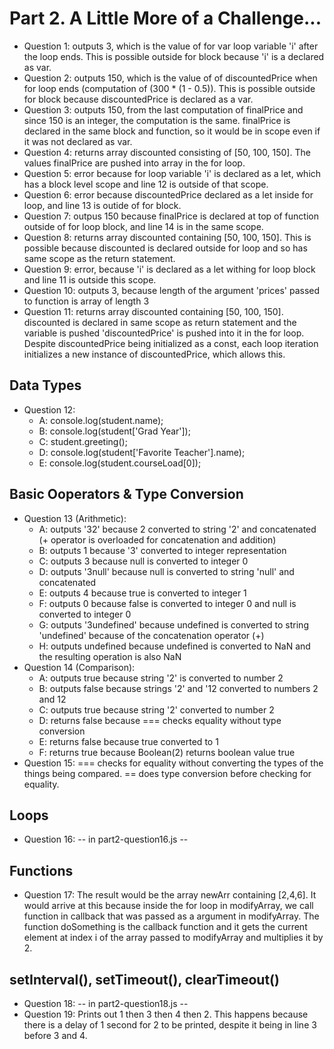 # Part 2. A Little More of a Challenge...
+ Question 1: outputs 3, which is the value of for var loop variable 'i' after the loop ends. This is possible outside for block because 'i' is a declared as var.
+ Question 2: outputs 150, which is the value of of discountedPrice when for loop ends (computation of (300 * (1 - 0.5)). This is possible outside for block because discountedPrice is declared as a var. 
+ Question 3: outputs 150, from the last computation of finalPrice and since 150 is an integer, the computation is the same. finalPrice is declared in the same block and function, so it would be in scope even if it was not declared as var.
+ Question 4: returns array discounted consisting of [50, 100, 150]. The values finalPrice are pushed into array in the for loop. 
+ Question 5: error because for loop variable 'i' is declared as a let, which has a block level scope and line 12 is outside of that scope.
+ Question 6: error because discountedPrice declared as a let inside for loop, and line 13 is outide of for block.
+ Question 7: outpus 150 because finalPrice is declared at top of function outside of for loop block, and line 14 is in the same scope.
+ Question 8: returns array discounted containing [50, 100, 150]. This is possible because discounted is declared outside for loop and so has same scope as the return statement.
+ Question 9: error, because 'i' is declared as a let withing for loop block and line 11 is outside this scope.
+ Question 10: outputs 3, because length of the argument 'prices' passed to function is array of length 3
+ Question 11: returns array discounted containing [50, 100, 150]. discounted is declared in same scope as return statement and the variable is pushed 'discountedPrice' is pushed into it in the for loop. Despite discountedPrice being initialized as a const, each loop iteration initializes a new instance of discountedPrice, which allows this.

## Data Types
+ Question 12:
  + A: console.log(student.name);
  + B: console.log(student['Grad Year']);
  + C: student.greeting();
  + D: console.log(student['Favorite Teacher'].name);
  + E: console.log(student.courseLoad[0]);

## Basic Ooperators & Type Conversion
+ Question 13 (Arithmetic):
  + A: outputs '32' because 2 converted to string '2' and concatenated (+ operator is overloaded for concatenation and addition)
  + B: outputs 1 because '3' converted to integer representation 
  + C: outputs 3 because null is converted to integer 0
  + D: outputs '3null' because null is converted to string 'null' and concatenated
  + E: outputs 4 because true is converted to integer 1
  + F: outputs 0 because false is converted to integer 0 and null is converted to integer 0
  + G: outputs '3undefined' because undefined is converted to string 'undefined' because of the concatenation operator (+)
  + H: outputs undefined because undefined is converted to NaN and the resulting operation is also NaN
+ Question 14 (Comparison):
  + A: outputs true because string '2' is converted to number 2
  + B: outputs false because strings '2' and '12 converted to numbers 2 and 12
  + C: outputs true because string '2' converted to number 2
  + D: returns false because === checks equality without type conversion
  + E: returns false because true converted to 1 
  + F: returns true because Boolean(2) returns boolean value true
+ Question 15: === checks for equality without converting the types of the things being compared. == does type conversion before checking for equality.
## Loops
+ Question 16: -- in part2-question16.js -- 

## Functions
+ Question 17: The result would be the array newArr containing [2,4,6]. It would arrive at this because inside the for loop in modifyArray, we call function in callback that was passed as a argument in modifyArray. The function doSomething is the callback function and it gets the current element at index i of the array passed to modifyArray and multiplies it by 2. 

## setInterval(), setTimeout(), clearTimeout()
+ Question 18: -- in part2-question18.js --
+ Question 19: Prints out 1 then 3 then 4 then 2. This happens because there is a delay of 1 second for 2 to be printed, despite it being in line 3 before 3 and 4.

